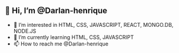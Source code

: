 
## 👋 Hi, I’m @Darlan-henrique

- 👀 I’m interested in HTML, CSS, JAVASCRIPT, REACT, MONGO.DB, NODE.JS
- 🌱 I’m currently learning HTML, CSS, JAVASCRIPT
- 📫 How to reach me @Darlan-henrique
